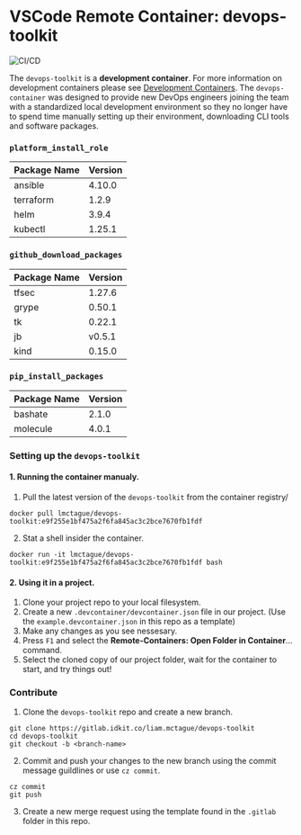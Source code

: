 # VSCode Remote Container: devops-toolkit

![CI/CD](https://github.com/shipwright-sh/devops-toolkit/actions/workflows/workflow.yaml/badge.svg)

The `devops-toolkit` is a **development container**. For more information on development containers please see [Development Containers](). The `devops-container` was designed to provide new DevOps engineers joining the team with a standardized local development environment so they no longer have to spend time manually setting up their environment, downloading CLI tools and software packages.

### `platform_install_role`

| Package Name | Version |
|--------------|---------|
| ansible      | 4.10.0  |
| terraform    | 1.2.9   |
| helm         | 3.9.4   |
| kubectl      | 1.25.1  |

### `github_download_packages`

| Package Name | Version |
|--------------|---------|
| tfsec        | 1.27.6  |
| grype        | 0.50.1  |
| tk           | 0.22.1  |
| jb           | v0.5.1  |
| kind         | 0.15.0  |

### `pip_install_packages`
| Package Name | Version |
|--------------|---------|
| bashate      | 2.1.0   |
| molecule     | 4.0.1   |

### **Setting up the `devops-toolkit`**

#### **1. Running the container manualy.**
1. Pull the latest version of the `devops-toolkit` from the container registry/
```
docker pull lmctague/devops-toolkit:e9f255e1bf475a2f6fa845ac3c2bce7670fb1fdf
```
2. Stat a shell insider the container.
```
docker run -it lmctague/devops-toolkit:e9f255e1bf475a2f6fa845ac3c2bce7670fb1fdf bash
```

#### **2. Using it in a project.**
1. Clone your project repo to your local filesystem.
2. Create a new `.devcontainer/devcontainer.json` file in our project. (Use the `example.devcontainer.json` in this repo as a template)
4. Make any changes as you see nessesary.
5. Press `F1` and select the **Remote-Containers: Open Folder in Container**... command.
4. Select the cloned copy of our project folder, wait for the container to start, and try things out!

### **Contribute**

1. Clone the `devops-toolkit` repo and create a new branch.

```
git clone https://gitlab.idkit.co/liam.mctague/devops-toolkit
cd devops-toolkit
git checkout -b <branch-name>
```

2. Commit and push your changes to the new branch using the commit message guildlines or use `cz commit`.

```
cz commit
git push
```

3. Create a new merge request using the template found in the `.gitlab` folder in this repo.